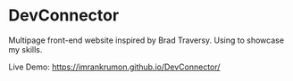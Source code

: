 # DevConnector
Multipage front-end website inspired by Brad Traversy.
Using to showcase my skills.

Live Demo: https://imrankrumon.github.io/DevConnector/
